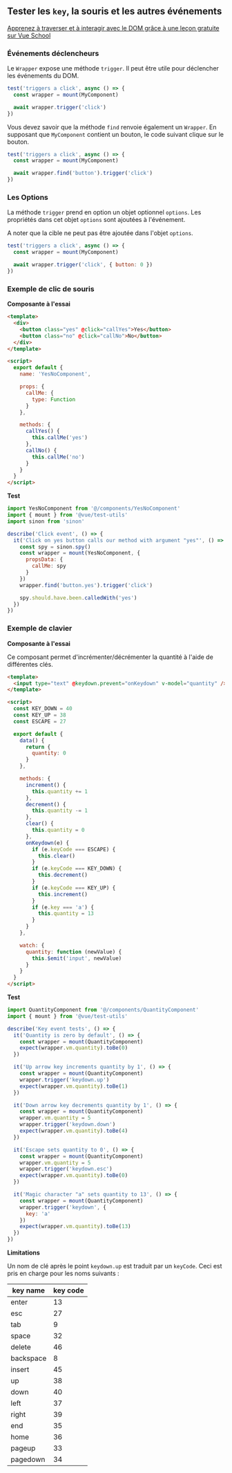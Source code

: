 ## Tester les `key`, la souris et les autres événements

<div class="vueschool"><a href="https://vueschool.io/lessons/traversing-the-dom?friend=vuejs" target="_blank" rel="sponsored noopener" title="Learn to traverse and interact with the DOM with a free video lesson from Vue School">Apprenez à traverser et à interagir avec le DOM grâce à une leçon gratuite sur Vue School</a></div>

### Événements déclencheurs

Le `Wrapper` expose une méthode `trigger`. Il peut être utile pour déclencher les événements du DOM.

```js
test('triggers a click', async () => {
  const wrapper = mount(MyComponent)

  await wrapper.trigger('click')
})
```

Vous devez savoir que la méthode `find` renvoie également un `Wrapper`. En supposant que `MyComponent` contient un bouton, le code suivant clique sur le bouton.

```js
test('triggers a click', async () => {
  const wrapper = mount(MyComponent)

  await wrapper.find('button').trigger('click')
})
```

### Les Options

La méthode `trigger` prend en option un objet optionnel `options`. Les propriétés dans cet objet `options` sont ajoutées à l'événement.

A noter que la cible ne peut pas être ajoutée dans l'objet `options`.

```js
test('triggers a click', async () => {
  const wrapper = mount(MyComponent)

  await wrapper.trigger('click', { button: 0 })
})
```

### Exemple de clic de souris

**Composante à l'essai**

```html
<template>
  <div>
    <button class="yes" @click="callYes">Yes</button>
    <button class="no" @click="callNo">No</button>
  </div>
</template>

<script>
  export default {
    name: 'YesNoComponent',

    props: {
      callMe: {
        type: Function
      }
    },

    methods: {
      callYes() {
        this.callMe('yes')
      },
      callNo() {
        this.callMe('no')
      }
    }
  }
</script>
```

**Test**

```js
import YesNoComponent from '@/components/YesNoComponent'
import { mount } from '@vue/test-utils'
import sinon from 'sinon'

describe('Click event', () => {
  it('Click on yes button calls our method with argument "yes"', () => {
    const spy = sinon.spy()
    const wrapper = mount(YesNoComponent, {
      propsData: {
        callMe: spy
      }
    })
    wrapper.find('button.yes').trigger('click')

    spy.should.have.been.calledWith('yes')
  })
})
```

### Exemple de clavier

**Composante à l'essai**

Ce composant permet d'incrémenter/décrémenter la quantité à l'aide de différentes clés.

```html
<template>
  <input type="text" @keydown.prevent="onKeydown" v-model="quantity" />
</template>

<script>
  const KEY_DOWN = 40
  const KEY_UP = 38
  const ESCAPE = 27

  export default {
    data() {
      return {
        quantity: 0
      }
    },

    methods: {
      increment() {
        this.quantity += 1
      },
      decrement() {
        this.quantity -= 1
      },
      clear() {
        this.quantity = 0
      },
      onKeydown(e) {
        if (e.keyCode === ESCAPE) {
          this.clear()
        }
        if (e.keyCode === KEY_DOWN) {
          this.decrement()
        }
        if (e.keyCode === KEY_UP) {
          this.increment()
        }
        if (e.key === 'a') {
          this.quantity = 13
        }
      }
    },

    watch: {
      quantity: function (newValue) {
        this.$emit('input', newValue)
      }
    }
  }
</script>
```

**Test**

```js
import QuantityComponent from '@/components/QuantityComponent'
import { mount } from '@vue/test-utils'

describe('Key event tests', () => {
  it('Quantity is zero by default', () => {
    const wrapper = mount(QuantityComponent)
    expect(wrapper.vm.quantity).toBe(0)
  })

  it('Up arrow key increments quantity by 1', () => {
    const wrapper = mount(QuantityComponent)
    wrapper.trigger('keydown.up')
    expect(wrapper.vm.quantity).toBe(1)
  })

  it('Down arrow key decrements quantity by 1', () => {
    const wrapper = mount(QuantityComponent)
    wrapper.vm.quantity = 5
    wrapper.trigger('keydown.down')
    expect(wrapper.vm.quantity).toBe(4)
  })

  it('Escape sets quantity to 0', () => {
    const wrapper = mount(QuantityComponent)
    wrapper.vm.quantity = 5
    wrapper.trigger('keydown.esc')
    expect(wrapper.vm.quantity).toBe(0)
  })

  it('Magic character "a" sets quantity to 13', () => {
    const wrapper = mount(QuantityComponent)
    wrapper.trigger('keydown', {
      key: 'a'
    })
    expect(wrapper.vm.quantity).toBe(13)
  })
})
```

**Limitations**

Un nom de clé après le point `keydown.up` est traduit par un `keyCode`. Ceci est pris en charge pour les noms suivants :

| key name  | key code |
| --------- | -------- |
| enter     | 13       |
| esc       | 27       |
| tab       | 9        |
| space     | 32       |
| delete    | 46       |
| backspace | 8        |
| insert    | 45       |
| up        | 38       |
| down      | 40       |
| left      | 37       |
| right     | 39       |
| end       | 35       |
| home      | 36       |
| pageup    | 33       |
| pagedown  | 34       |
